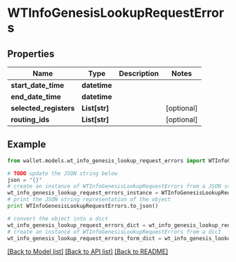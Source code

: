 # WTInfoGenesisLookupRequestErrors


## Properties

Name | Type | Description | Notes
------------ | ------------- | ------------- | -------------
**start_date_time** | **datetime** |  | 
**end_date_time** | **datetime** |  | 
**selected_registers** | **List[str]** |  | [optional] 
**routing_ids** | **List[str]** |  | [optional] 

## Example

```python
from wallet.models.wt_info_genesis_lookup_request_errors import WTInfoGenesisLookupRequestErrors

# TODO update the JSON string below
json = "{}"
# create an instance of WTInfoGenesisLookupRequestErrors from a JSON string
wt_info_genesis_lookup_request_errors_instance = WTInfoGenesisLookupRequestErrors.from_json(json)
# print the JSON string representation of the object
print WTInfoGenesisLookupRequestErrors.to_json()

# convert the object into a dict
wt_info_genesis_lookup_request_errors_dict = wt_info_genesis_lookup_request_errors_instance.to_dict()
# create an instance of WTInfoGenesisLookupRequestErrors from a dict
wt_info_genesis_lookup_request_errors_form_dict = wt_info_genesis_lookup_request_errors.from_dict(wt_info_genesis_lookup_request_errors_dict)
```
[[Back to Model list]](../README.md#documentation-for-models) [[Back to API list]](../README.md#documentation-for-api-endpoints) [[Back to README]](../README.md)


